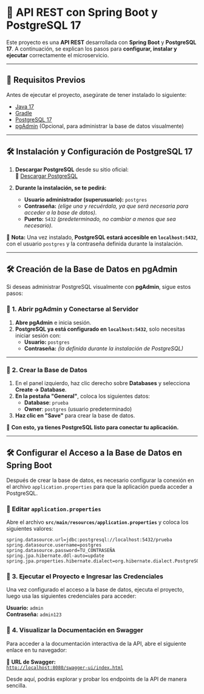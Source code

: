 # 🚀 API REST con Spring Boot y PostgreSQL 17

Este proyecto es una **API REST** desarrollada con **Spring Boot** y **PostgreSQL 17**. A continuación, se explican los pasos para **configurar, instalar y ejecutar** correctamente el microservicio.

---

## 📌 Requisitos Previos

Antes de ejecutar el proyecto, asegúrate de tener instalado lo siguiente:

- [Java 17](https://adoptium.net/)
- [Gradle](https://gradle.org/install/)
- [PostgreSQL 17](https://www.postgresql.org/download/)
- [pgAdmin](https://www.pgadmin.org/) (Opcional, para administrar la base de datos visualmente)

---

## 🛠 Instalación y Configuración de PostgreSQL 17

1. **Descargar PostgreSQL** desde su sitio oficial:  
   🔗 [Descargar PostgreSQL](https://www.postgresql.org/download/)

2. **Durante la instalación, se te pedirá:**
   - **Usuario administrador (superusuario):** `postgres`
   - **Contraseña:** *(elige una y recuérdala, ya que será necesaria para acceder a la base de datos).*
   - **Puerto:** `5432` *(predeterminado, no cambiar a menos que sea necesario).*

📌 **Nota:** Una vez instalado, **PostgreSQL estará accesible en `localhost:5432`**, con el usuario `postgres` y la contraseña definida durante la instalación.  

---

## 🛠 Creación de la Base de Datos en pgAdmin

Si deseas administrar PostgreSQL visualmente con **pgAdmin**, sigue estos pasos:

### 🔹 **1. Abrir pgAdmin y Conectarse al Servidor**
1. **Abre pgAdmin** e inicia sesión.
2. **PostgreSQL ya está configurado en `localhost:5432`**, solo necesitas iniciar sesión con:
   - **Usuario:** `postgres`
   - **Contraseña:** *(la definida durante la instalación de PostgreSQL)*

---

### 🔹 **2. Crear la Base de Datos**
1. En el panel izquierdo, haz clic derecho sobre **Databases** y selecciona **Create → Database**.
2. **En la pestaña "General"**, coloca los siguientes datos:
   - **Database**: `prueba`
   - **Owner**: `postgres` (usuario predeterminado)
3. **Haz clic en "Save"** para crear la base de datos.

📌 **Con esto, ya tienes PostgreSQL listo para conectar tu aplicación.**

---

## 🛠 Configurar el Acceso a la Base de Datos en Spring Boot

Después de crear la base de datos, es necesario configurar la conexión en el archivo `application.properties` para que la aplicación pueda acceder a PostgreSQL.

### 🔹 **Editar `application.properties`**

Abre el archivo **`src/main/resources/application.properties`** y coloca los siguientes valores:

```properties
spring.datasource.url=jdbc:postgresql://localhost:5432/prueba
spring.datasource.username=postgres
spring.datasource.password=TU_CONTRASEÑA
spring.jpa.hibernate.ddl-auto=update
spring.jpa.properties.hibernate.dialect=org.hibernate.dialect.PostgreSQLDialect
```

### 🔹 **3. Ejecutar el Proyecto e Ingresar las Credenciales**

Una vez configurado el acceso a la base de datos, ejecuta el proyecto, luego usa las siguientes credenciales para acceder:

**Usuario:** `admin`  
**Contraseña:** `admin123`

### 🔹 **4. Visualizar la Documentación en Swagger**

Para acceder a la documentación interactiva de la API, abre el siguiente enlace en tu navegador:

📌 **URL de Swagger:**  
[`http://localhost:8080/swagger-ui/index.html`](http://localhost:8080/swagger-ui/index.html)

Desde aquí, podrás explorar y probar los endpoints de la API de manera sencilla.





